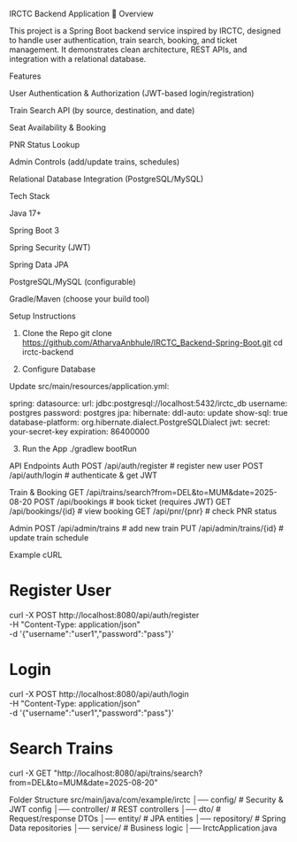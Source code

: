 IRCTC Backend Application 🚆
Overview

This project is a Spring Boot backend service inspired by IRCTC, designed to handle user authentication, train search, booking, and ticket management. It demonstrates clean architecture, REST APIs, and integration with a relational database.

Features

User Authentication & Authorization (JWT-based login/registration)

Train Search API (by source, destination, and date)

Seat Availability & Booking

PNR Status Lookup

Admin Controls (add/update trains, schedules)

Relational Database Integration (PostgreSQL/MySQL)

Tech Stack

Java 17+

Spring Boot 3

Spring Security (JWT)

Spring Data JPA

PostgreSQL/MySQL (configurable)

Gradle/Maven (choose your build tool)

Setup Instructions
1. Clone the Repo
git clone https://github.com/AtharvaAnbhule/IRCTC_Backend-Spring-Boot.git 
cd irctc-backend

2. Configure Database

Update src/main/resources/application.yml:

spring:
  datasource:
    url: jdbc:postgresql://localhost:5432/irctc_db
    username: postgres
    password: postgres
  jpa:
    hibernate:
      ddl-auto: update
    show-sql: true
    database-platform: org.hibernate.dialect.PostgreSQLDialect
jwt:
  secret: your-secret-key
  expiration: 86400000

3. Run the App
./gradlew bootRun

API Endpoints
Auth
POST /api/auth/register   # register new user
POST /api/auth/login      # authenticate & get JWT

Train & Booking
GET    /api/trains/search?from=DEL&to=MUM&date=2025-08-20
POST   /api/bookings       # book ticket (requires JWT)
GET    /api/bookings/{id}  # view booking
GET    /api/pnr/{pnr}      # check PNR status

Admin
POST   /api/admin/trains    # add new train
PUT    /api/admin/trains/{id} # update train schedule

Example cURL
# Register User
curl -X POST http://localhost:8080/api/auth/register \
  -H "Content-Type: application/json" \
  -d '{"username":"user1","password":"pass"}'

# Login
curl -X POST http://localhost:8080/api/auth/login \
  -H "Content-Type: application/json" \
  -d '{"username":"user1","password":"pass"}'

# Search Trains
curl -X GET "http://localhost:8080/api/trains/search?from=DEL&to=MUM&date=2025-08-20"

Folder Structure
src/main/java/com/example/irctc
│── config/         # Security & JWT config
│── controller/     # REST controllers
│── dto/            # Request/response DTOs
│── entity/         # JPA entities
│── repository/     # Spring Data repositories
│── service/        # Business logic
│── IrctcApplication.java
